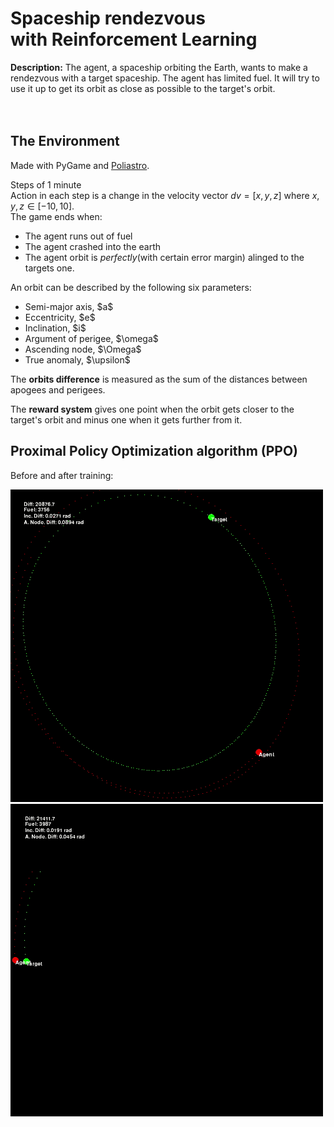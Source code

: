 # Spaceship rendezvous<br> with Reinforcement Learning

<b>Description:</b> The agent, a spaceship orbiting the Earth, wants to make a rendezvous with a target spaceship. The agent has limited fuel. It will try to use it up to get its orbit as close as possible to the target's orbit.<br><br>
<br>
## The Environment

Made with PyGame and <a href="https://github.com/poliastro/poliastro">Poliastro</a>.<br>

Steps of 1 minute<br>
Action in each step is a change in the velocity vector $dv=[x,y,z]$ where $x,y,z\in[-10,10]$.<br>
The game ends when:
<ul>
    <li>The agent runs out of fuel</li>
    <li>The agent crashed into the earth</li>
    <li>The agent orbit is <i>perfectly</i>(with certain error margin) alinged to the targets one.</li>
</ul>
An orbit can be described by the following six parameters: <br>
<ul>
    <li>Semi-major axis, $a$</li>
    <li>Eccentricity, $e$</li>
    <li>Inclination, $i$</li>
    <li>Argument of perigee, $\omega$</li>
    <li>Ascending node, $\Omega$</li>
    <li>True anomaly, $\upsilon$</li>
</ul>
The <b>orbits difference</b> is measured as the sum of the distances between apogees and perigees.

The <b>reward system</b> gives one point when the orbit gets closer to the target's orbit and minus one when it gets further from it.<br>

## Proximal Policy Optimization algorithm (PPO)

Before and after training:<br>

<p float="left">
<img  src="data/notrain.gif" width="500" height="500"/>
<img  src="data/trained.gif" width="500" height="500"/>
</p>

